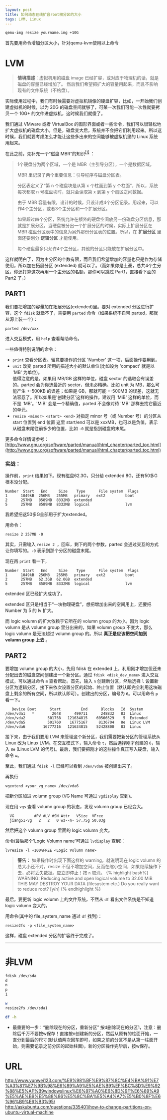 ```yaml
---
layout: post
title: 如何动态在线扩容root根分区的大小
tags: LVM, Linux
---
```



```sh
qemu-img resize yourname.img +10G 
```
首先要用命令增加分区大小，针对qemu-kvm使用以上命令

# LVM #

>  **情境描述**：虚拟机用的磁盘 image 已经扩容，或对应于物理机的话，就是磁盘的容量已经增加了。
然后我们希望把扩大的容量用起来，而且不影响现有的文件系统（不格盘）。

实际使用过程中，我们有时候需要对虚拟机镜像的硬盘扩容，比如，一开始我们创建虚拟机的时候，以为 20G 的磁盘空间就够了，可某一次我们可能一次性就要拷贝一个 10G+ 的文件进虚拟机，这时候我们就傻了。

我们通过 VMware 或者 VirtualBox 的图形界面或者一些命令，我们可以很轻松地扩大虚拟机的磁盘大小，但是，磁盘变大后，系统并不会把它们利用起来。所以这时候，我们就要考虑怎么才能让这些多出来的空间能够被虚拟机里的 Linux 系统用起来。

在此之前，先补充一个“磁盘 MBR”的知识<sup>[[1]](#note1)</sup> ：

> 1个硬盘分为两个区域，一个是 MBR（主引导分区），一个是数据区域。
> 
> MBR 里记录了两个重要信息：引导程序与磁盘分区表。
> 
> 分区表定义了“第 n 个磁盘块是从第 x 个柱面到第 y 个柱面”，所以，系统每次都取 n 号磁盘块时，就只会读取第 x 到第 y 个扇区之间数据。
> 
> 由于 MBR 容量有限，设计的时候，只设计成4个分区记录。用起来，可以作4个主分区，或者3个主分区和一个扩展分区。
> 
> 如果超过四个分区，系统允许在额外的硬盘空间放另一份磁盘分区信息，那就是扩展分区，当硬盘被分出一个扩展分区的时候，实际上扩展分区在 MBR 磁盘分区表中的信息为另外那份分区表的位置。所以，在 **扩展分区** 里面还要划分 **逻辑分区** 才能使用。
> 
> 每个硬盘最多只允许4个主分区，其他的分区只能放在扩展分区中。


这样就明白了，因为主分区的个数有限，而且我们希望增加的容量也只是作为存储使用，所以加在拓展分区 (extended) 就可以了。（而如果你是土豪，总共4个主分区，你还打算这次再用一个主分区的名额，那你可以跳过 Part1，直接看下面的 Part2 了。）

## PART1

我们要把增加的容量加在拓展分区(extended)里。要对 extended 分区进行扩容，这个 `fdisk` 就做不了，需要用 `parted` 命令（如果系统不自带 parted，那就从源上装一个）：

```
parted /dev/xxx
```

进入交互模式，用 `help` 查看帮助命令。

一些值得特别说明的命令：

* `print` 查看分区表。留意要操作的分区 'Number' 这一项，后面操作要用到。
* `unit` 改变 parted 所用的描述大小的默认单位(比如设为 'compact' 就是以 'MB' 为单位)。  
值得注意的是，如果用 MB/GB 这样的单位，磁盘 sector 的选取会有误差的。parted 会为你选最近的 sector，但未必精确。比如 unit 为 MB，那么可能产生 +-500KB 的误差；如果是 GB，那就可能 +-500MB 的误差，这就无法容忍了。所以如果是'创建分区'这样的操作，建议用 'MiB' 这样的单位，而不是 'MB'。'MiB' 会是一个精确值，parted 不会像对待 'MB' 那样去找它最近的单元。
* `resize <minor> <start> <end>` 对指定 minor 号（或 Number 号）的分区从 start 位置到 end 位置
这里 start/end 可以是 xxxMB，也可以是负值，表示从磁盘末尾往前多少的位置，比如 `-0` 就是指到磁盘的末尾。

更多命令详情请参考：
[http://www.gnu.org/software/parted/manual/html_chapter/parted_toc.html](http://www.gnu.org/software/parted/manual/html_chapter/parted_toc.html)


### 实战：

操作前，`print` 结果如下。现有磁盘62.3G，只分给 extended 8G，还有50多G根本没分配。

```
Number  Start   End     Size    Type      File system  Flags
1      1049kB  256MB   255MB   primary   ext2         boot
2      257MB   8589MB  8332MB  extended
5      257MB   8589MB  8332MB  logical                lvm
```

我希望把这50多G全部用于扩大extended。

用命令：

```
resize 2 257MB -0
```

其实，只需输入 `resize 2 `，回车，剩下的两个参数，parted 会通过交互的方式让你填写的。`-0` 表示到那个分区的磁盘末尾。

现在再 `print` 看一下，

```
Number  Start   End     Size    Type      File system  Flags
1      1049kB  256MB   255MB   primary   ext2         boot
2      257MB   62.3GB  62.0GB  extended
5      257MB   8589MB  8332MB  logical                lvm
```

extended 区已经扩大成功了。

extended 区只是相当于“一块物理硬盘”，想把增加出来的空间用上，还要把 Number 为 5 的 lv 扩大。

而 logic volumn 的扩大依赖于它所在的 volumn group 的大小。因为 logic volumn 是从 volumn group 里分出来的，如果 volumn group 不变大，那么 logic volumn 是无法超过 volumn group 的。所以 **真正是应该把空间加到 volumn group 上去** 。


## PART2

要增加 volumn group 的大小，先用 fdisk 在 extended 上，利用刚才增加但还未分配出去的磁盘空间创建出一个新分区。通过 `fdisk <disk_dev_name>` 进入交互模式，可以通过命令 `m` 查看帮助。首先，输入 `n` 创建新分区，然后选择 `l` 设置新分区为逻辑分区，接下来依次设置分区的起始、终止位置（默认即完全利用这块磁盘上剩余的所有空间，所以默认即可）。创建出的分区，编号为 `6`。可以用命令 `p` 看一下。

```
   Device Boot      Start         End      Blocks   Id  System
/dev/vda1   *        2048      499711      248832   83  Linux
/dev/vda2          501758   121634815    60566529    5  Extended
/dev/vda5          501760    16775167     8136704   8e  Linux LVM
/dev/vda6        16777216   121634815    52428800   83  Linux
```

接下来，由于我们要用 LVM 来管理这个新分区，我们需要把新分区的管理系统从 Linux 改为 Linux LVM。在交互模式下，输入命令 `t`，然后选择刚才创建的 `6`，输入 `8e` (Linux LVM 的代号)。最后，我们要把刚才的这些操作真正写入硬盘，输入命令 `w`。

至此，我们通过 `fdisk -l` 已经可以看到 `/dev/vda6` 被创建出来了。


再执行 

```
vgextend <your_vg_name> /dev/vda6 
```

把新分区加进 volumn group (VG Name 可通过 `vgdisplay` 查到)。

现在用 `vgs` 查看 volumn group 的状态，发现 volumn group 已经变大。

```
  VG         #PV #LV #SN Attr   VSize  VFree
  jiang51-vg   2   2   0 wz--n- 57.75g 50.03g
```

然后把这个 volumn group 里面的 logic volumn 变大。

命令(最后那个'Logic Volumn name'可通过 `lvdisplay` 查到)：

```
lvresize -l +100%FREE <Logic Volumn name>
```

> **警告：**
> 如果操作时出现下面这样的 warning，就说明现在 logic volumn 的总大小还不对，resize 不但不增加空间，反而在缩小空间，如果继续操作下去，必将丢失数据。应立即停止！按 `n` 取消。
>{% highlight bash%}
WARNING: Reducing active and open logical volume to 32.00 MiB
  THIS MAY DESTROY YOUR DATA (filesystem etc.)
Do you really want to reduce root? [y/n]
{% endhighlight %}

最后，要更新 logic volumn 上的文件系统，不然从 `df` 看出文件系统是不知道 logic volumn 变大的。

用命令(其中的 file_system_name 通过 `df` 找到)：

```
resize2fs -p <file_system_name>
```

这样，磁盘 extended 分区的扩容终于完成了。

- - -


# 非LVM #
```sh
fdisk /dev/sda
d
n
p
1

w
resize2fs /dev/sda1

df -h
```
- 最重要的一步：“删除现在的分区，重新分区”
按d删除现在的分区1，注意：删除后千万不要按w保存！直接按n创建新的分区，然后从原有的柱面开始，一直分到最后的尺寸(默认值两次回车即可，如果之前的分区不是从第一柱面开始，则需要记录之前分区的起始柱面)，新的分区操作完毕后，按w保存。

# URL #
http://www.yunwei123.com/%E9%98%BF%E9%87%8C%E4%BA%91%E7%A3%81%E7%9B%98%E6%89%A9%E5%AE%B9%EF%BC%8D%E9%92%88%E5%AF%B9windowslinux%E6%97%A0%E6%8D%9F%E6%89%A9%E5%AE%B9%E5%88%86%E5%8C%BA%E5%A4%A7%E5%B0%8F%E6%96%B9%E6%B3%95/<br>
http://askubuntu.com/questions/335401/how-to-change-partitions-on-ubuntu-virtual-machine
